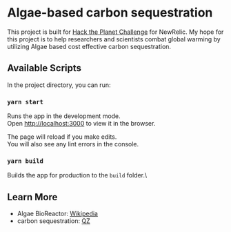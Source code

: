 # Algae-based carbon sequestration
This project is built for [Hack the Planet Challenge](https://www.therelicans.com/therelicans/combat-climate-change-and-earn-prizes-with-hack-the-planet-4g5) for NewRelic.
My hope for this project is to help researchers and scientists combat global warming by utilizing Algae based cost effective carbon sequestration.

## Available Scripts

In the project directory, you can run:

### `yarn start`

Runs the app in the development mode.\
Open [http://localhost:3000](http://localhost:3000) to view it in the browser.

The page will reload if you make edits.\
You will also see any lint errors in the console.

### `yarn build`

Builds the app for production to the `build` folder.\

## Learn More


* Algae BioReactor: [Wikipedia](https://en.wikipedia.org/wiki/Algae_bioreactor)
* carbon sequestration: [QZ]( 
https://qz.com/1718988/algae-might-be-a-secret-weapon-to-combatting-climate-change/#:~:text=Trees%20and%20algae%20sequester%20carbon%20dioxide%20naturally.&text=Algae%20replicates%20the%20same%20process,bioreactors%2C%20given%20its%20relative%20size.)